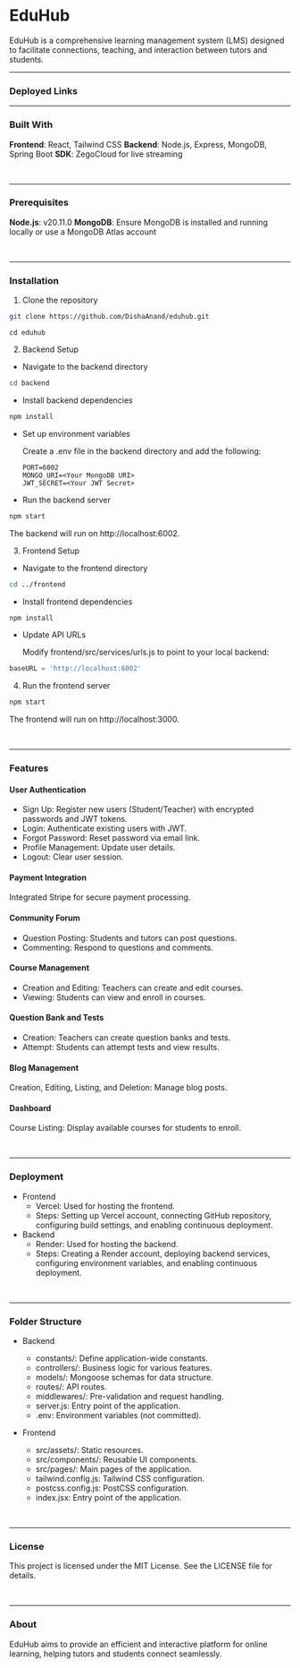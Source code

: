 # EduHub

EduHub is a comprehensive learning management system (LMS) designed to facilitate connections, teaching, and interaction between tutors and students.

<hr> 

### Deployed Links

<hr> 

### Built With
**Frontend**: React, Tailwind CSS
**Backend**: Node.js, Express, MongoDB, Spring Boot
**SDK**: ZegoCloud for live streaming

<br> <hr>  

### Prerequisites
**Node.js**: v20.11.0
**MongoDB**: Ensure MongoDB is installed and running locally or use a MongoDB Atlas account

<br> <hr> 

### Installation

1. Clone the repository
```bash
git clone https://github.com/DishaAnand/eduhub.git
```

```
cd eduhub
```

2. Backend Setup
- Navigate to the backend directory

```bash
cd backend
```

- Install backend dependencies

```bash
npm install
```

- Set up environment variables

  Create a .env file in the backend directory and add the following:
  ```
  PORT=6002
  MONGO_URI=<Your MongoDB URI>
  JWT_SECRET=<Your JWT Secret>
  ```

- Run the backend server
```bash
npm start
```
The backend will run on http://localhost:6002.

3. Frontend Setup
- Navigate to the frontend directory
```bash
cd ../frontend
```

- Install frontend dependencies

```bash
npm install
```

- Update API URLs

  Modify frontend/src/services/urls.js to point to your local backend:
```javascript
baseURL = 'http://localhost:6002'
```

4. Run the frontend server

```bash
npm start
```

The frontend will run on http://localhost:3000.

<br> <hr> 

### Features

#### User Authentication
- Sign Up: Register new users (Student/Teacher) with encrypted passwords and JWT tokens.
- Login: Authenticate existing users with JWT.
- Forgot Password: Reset password via email link.
- Profile Management: Update user details.
- Logout: Clear user session.

#### Payment Integration
Integrated Stripe for secure payment processing.

#### Community Forum
- Question Posting: Students and tutors can post questions.
- Commenting: Respond to questions and comments.

#### Course Management
- Creation and Editing: Teachers can create and edit courses.
- Viewing: Students can view and enroll in courses.

#### Question Bank and Tests
- Creation: Teachers can create question banks and tests.
- Attempt: Students can attempt tests and view results.

#### Blog Management
Creation, Editing, Listing, and Deletion: Manage blog posts.

#### Dashboard
Course Listing: Display available courses for students to enroll.

<br> <hr> 

### Deployment

- Frontend
  - Vercel: Used for hosting the frontend.
  - Steps: Setting up Vercel account, connecting GitHub repository, configuring build settings, and enabling continuous deployment.
- Backend
  - Render: Used for hosting the backend.
  - Steps: Creating a Render account, deploying backend services, configuring environment variables, and enabling continuous deployment.

<br> <hr> 

### Folder Structure

- Backend
  - constants/: Define application-wide constants.
  - controllers/: Business logic for various features.
  - models/: Mongoose schemas for data structure.
  - routes/: API routes.
  - middlewares/: Pre-validation and request handling.
  - server.js: Entry point of the application.
  - .env: Environment variables (not committed).
  
- Frontend
  - src/assets/: Static resources.
  - src/components/: Reusable UI components.
  - src/pages/: Main pages of the application.
  - tailwind.config.js: Tailwind CSS configuration.
  - postcss.config.js: PostCSS configuration.
  - index.jsx: Entry point of the application.

<br> <hr> 

### License

This project is licensed under the MIT License. See the LICENSE file for details.

<br> <hr> 

### About

EduHub aims to provide an efficient and interactive platform for online learning, helping tutors and students connect seamlessly.

